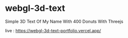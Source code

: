 # webgl-3d-text

Simple 3D Text Of My Name With 400 Donuts With Threejs

live : https://webgl-3d-text-portfolio.vercel.app/
